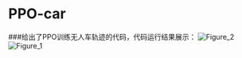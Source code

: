 # PPO-car

###给出了PPO训练无人车轨迹的代码，代码运行结果展示：
![Figure_2](https://github.com/ChengGe-hub/PPO-car/assets/122962934/a814aab7-abcb-4b4c-8d75-68d942c77764)
![Figure_1](https://github.com/ChengGe-hub/PPO-car/assets/122962934/5339ba93-9366-42ee-8866-18cc13ebd56e)
